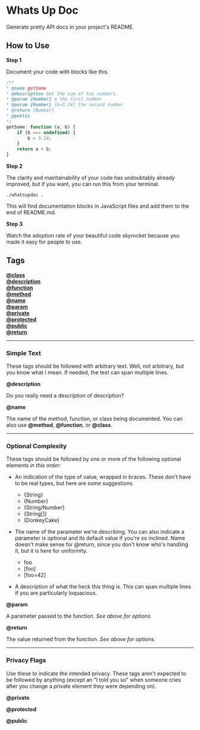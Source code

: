 # Whats Up Doc

Generate pretty API docs in your project's README.

## How to Use

**Step 1**

Document your code with blocks like this.

```js
/**
* @name getSome
* @description Get the sum of two numbers.
* @param {Number} a the first number
* @param {Number} [b=3.14] the second number
* @return {Number}
* @public
*/
getSome: function (a, b) {
    if (b === undefined) {
        b = 3.14;
    }
    return a + b;
}
```

**Step 2**

The clarity and maintainability of your code has undoubtably already improved, but if you want, you can run this from your terminal.

    ./whatsupdoc .

This will find documentation blocks in JavaScript files and add them to the end of README.md.

**Step 3**

Watch the adoption rate of your beautiful code skyrocket because you made it easy for people to use.

## Tags

**[@class](#class)**  
**[@description](#description)**  
**[@function](#function)**  
**[@method](#method)**  
**[@name](#name)**  
**[@param](#param)**  
**[@private](#private)**  
**[@protected](#protected)**  
**[@public](#public)**  
**[@return](#return)**  

---

### Simple Text

These tags should be followed with arbitrary text.  Well, not arbitrary, but you know what I mean.  If needed, the text can span multiple lines.

<a name="description"></a>
**@description**

Do you really need a description of description?

<a name="name"></a>
<a name="method"></a>
<a name="function"></a>
<a name="class"></a>
**@name**

The name of the method, function, or class being documented.  You can also use **@method**, **@function**, or **@class**.

---

### Optional Complexity

These tags should be followed by one or more of the following optional elements *in this order*:

* An indication of the type of value, wrapped in braces.  These don't have to be real types, but here are some suggestions.

    *   {String}
    *   {Number}
    *   {String/Number}
    *   {String[]}
    *   {DonkeyCake}

* The name of the parameter we're describing.  You can also indicate a parameter is optional and its default value if you're so inclined.  Name doesn't make sense for @return, since you don't know who's handling it, but it is here for uniformity.

    *   foo
    *   [foo]
    *   [foo=42]

* A description of what the heck this thing is.  This can span multiple lines if you are particularly loquacious.

<a name="param"></a>
**@param**

A parameter passed to the function.  *See above for options.*

<a name="return"></a>
**@return**

The value returned from the function.  *See above for options.*

---

### Privacy Flags

Use these to indicate the intended privacy.  These tags aren't expected to be followed by anything (except an "I told you so" when someone cries after you change a private element they were depending on).

<a name="private"></a>
**@private**

<a name="protected"></a>
**@protected**

<a name="public"></a>
**@public**